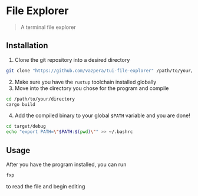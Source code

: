 # File Explorer
> A terminal file explorer
## Installation
1. Clone the git repository into a desired directory
```sh
git clone "https://github.com/vazpera/tui-file-explorer" /path/to/your/directory
```
2. Make sure you have the `rustup` toolchain installed globally
3. Move into the directory you chose for the program and compile
```sh
cd /path/to/your/directory
cargo build
```
4. Add the compiled binary to your global `$PATH` variable and you are done!
```sh
cd target/debug
echo "export PATH=\"$PATH:$(pwd)\"" >> ~/.bashrc
```
## Usage
After you have the program installed, you can run
```sh
fxp
```
to read the file and begin editing
